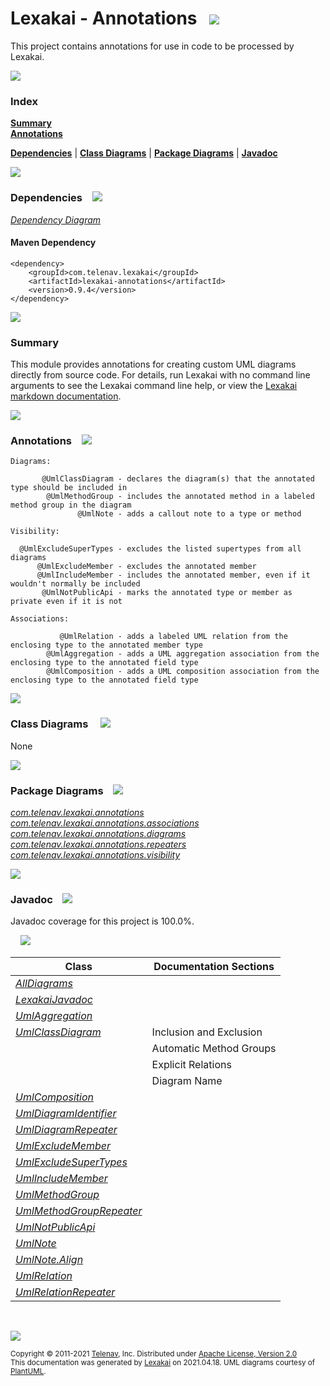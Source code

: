 # Lexakai - Annotations &nbsp;&nbsp;![](https://www.kivakit.org/images/annotation-40.png)

This project contains annotations for use in code to be processed by Lexakai.

![](https://www.lexakai.org/images/horizontal-line.png)

### Index

[**Summary**](#summary)  
[**Annotations**](#annotations)  

[**Dependencies**](#dependencies) | [**Class Diagrams**](#class-diagrams) | [**Package Diagrams**](#package-diagrams) | [**Javadoc**](#javadoc)

![](https://www.lexakai.org/images/horizontal-line.png)

### Dependencies <a name="dependencies"></a> &nbsp;&nbsp; ![](https://www.lexakai.org/images/dependencies-40.png)

[*Dependency Diagram*](https://www.lexakai.org/lexakai/lexakai-annotations/diagrams/dependencies.svg)

#### Maven Dependency

    <dependency>
        <groupId>com.telenav.lexakai</groupId>
        <artifactId>lexakai-annotations</artifactId>
        <version>0.9.4</version>
    </dependency>

![](https://www.lexakai.org/images/short-horizontal-line.png)

[//]: # (start-user-text)

### Summary <a name = "summary"></a>

This module provides annotations for creating custom UML diagrams directly from source code.
For details, run Lexakai with no command line arguments to see the Lexakai command line help,
or view the [Lexakai markdown documentation](https://github.com/Telenav/lexakai).

![](https://www.lexakai.org/images/short-horizontal-line.png)

### Annotations <a name = "annotations"></a>&nbsp;&nbsp; ![](https://www.kivakit.org/images/tag-32.png)

    Diagrams:

           @UmlClassDiagram - declares the diagram(s) that the annotated type should be included in
            @UmlMethodGroup - includes the annotated method in a labeled method group in the diagram
                   @UmlNote - adds a callout note to a type or method

    Visibility:

      @UmlExcludeSuperTypes - excludes the listed supertypes from all diagrams
          @UmlExcludeMember - excludes the annotated member
          @UmlIncludeMember - includes the annotated member, even if it wouldn't normally be included
           @UmlNotPublicApi - marks the annotated type or member as private even if it is not

    Associations:

               @UmlRelation - adds a labeled UML relation from the enclosing type to the annotated member type
            @UmlAggregation - adds a UML aggregation association from the enclosing type to the annotated field type
            @UmlComposition - adds a UML composition association from the enclosing type to the annotated field type

[//]: # (end-user-text)

![](https://www.lexakai.org/images/short-horizontal-line.png)

### Class Diagrams <a name="class-diagrams"></a> &nbsp; &nbsp; ![](https://www.lexakai.org/images/diagram-48.png)

None

![](https://www.lexakai.org/images/short-horizontal-line.png)

### Package Diagrams <a name="package-diagrams"></a> &nbsp;&nbsp; ![](https://www.lexakai.org/images/box-40.png)

[*com.telenav.lexakai.annotations*](https://www.lexakai.org/lexakai/lexakai-annotations/diagrams/com.telenav.lexakai.annotations.svg)  
[*com.telenav.lexakai.annotations.associations*](https://www.lexakai.org/lexakai/lexakai-annotations/diagrams/com.telenav.lexakai.annotations.associations.svg)  
[*com.telenav.lexakai.annotations.diagrams*](https://www.lexakai.org/lexakai/lexakai-annotations/diagrams/com.telenav.lexakai.annotations.diagrams.svg)  
[*com.telenav.lexakai.annotations.repeaters*](https://www.lexakai.org/lexakai/lexakai-annotations/diagrams/com.telenav.lexakai.annotations.repeaters.svg)  
[*com.telenav.lexakai.annotations.visibility*](https://www.lexakai.org/lexakai/lexakai-annotations/diagrams/com.telenav.lexakai.annotations.visibility.svg)

![](https://www.lexakai.org/images/short-horizontal-line.png)

### Javadoc <a name="javadoc"></a> &nbsp;&nbsp; ![](https://www.lexakai.org/images/books-40.png)

Javadoc coverage for this project is 100.0%.  
  
&nbsp; &nbsp;  ![](https://www.lexakai.org/images/meter-100-12.png)



| Class | Documentation Sections |
|---|---|
| [*AllDiagrams*](https://www.lexakai.org/javadoc/lexakai-annotations/com/telenav/lexakai/annotations/diagrams/AllDiagrams.html) |  |  
| [*LexakaiJavadoc*](https://www.lexakai.org/javadoc/lexakai-annotations/com/telenav/lexakai/annotations/LexakaiJavadoc.html) |  |  
| [*UmlAggregation*](https://www.lexakai.org/javadoc/lexakai-annotations/com/telenav/lexakai/annotations/associations/UmlAggregation.html) |  |  
| [*UmlClassDiagram*](https://www.lexakai.org/javadoc/lexakai-annotations/com/telenav/lexakai/annotations/UmlClassDiagram.html) | Inclusion and Exclusion |  
| | Automatic Method Groups |  
| | Explicit Relations |  
| | Diagram Name |  
| [*UmlComposition*](https://www.lexakai.org/javadoc/lexakai-annotations/com/telenav/lexakai/annotations/associations/UmlComposition.html) |  |  
| [*UmlDiagramIdentifier*](https://www.lexakai.org/javadoc/lexakai-annotations/com/telenav/lexakai/annotations/diagrams/UmlDiagramIdentifier.html) |  |  
| [*UmlDiagramRepeater*](https://www.lexakai.org/javadoc/lexakai-annotations/com/telenav/lexakai/annotations/repeaters/UmlDiagramRepeater.html) |  |  
| [*UmlExcludeMember*](https://www.lexakai.org/javadoc/lexakai-annotations/com/telenav/lexakai/annotations/visibility/UmlExcludeMember.html) |  |  
| [*UmlExcludeSuperTypes*](https://www.lexakai.org/javadoc/lexakai-annotations/com/telenav/lexakai/annotations/visibility/UmlExcludeSuperTypes.html) |  |  
| [*UmlIncludeMember*](https://www.lexakai.org/javadoc/lexakai-annotations/com/telenav/lexakai/annotations/visibility/UmlIncludeMember.html) |  |  
| [*UmlMethodGroup*](https://www.lexakai.org/javadoc/lexakai-annotations/com/telenav/lexakai/annotations/UmlMethodGroup.html) |  |  
| [*UmlMethodGroupRepeater*](https://www.lexakai.org/javadoc/lexakai-annotations/com/telenav/lexakai/annotations/repeaters/UmlMethodGroupRepeater.html) |  |  
| [*UmlNotPublicApi*](https://www.lexakai.org/javadoc/lexakai-annotations/com/telenav/lexakai/annotations/visibility/UmlNotPublicApi.html) |  |  
| [*UmlNote*](https://www.lexakai.org/javadoc/lexakai-annotations/com/telenav/lexakai/annotations/UmlNote.html) |  |  
| [*UmlNote.Align*](https://www.lexakai.org/javadoc/lexakai-annotations/com/telenav/lexakai/annotations/UmlNote.Align.html) |  |  
| [*UmlRelation*](https://www.lexakai.org/javadoc/lexakai-annotations/com/telenav/lexakai/annotations/associations/UmlRelation.html) |  |  
| [*UmlRelationRepeater*](https://www.lexakai.org/javadoc/lexakai-annotations/com/telenav/lexakai/annotations/repeaters/UmlRelationRepeater.html) |  |  

[//]: # (start-user-text)



[//]: # (end-user-text)

<br/>

![](https://www.lexakai.org/images/horizontal-line.png)

<sub>Copyright &#169; 2011-2021 [Telenav](http://telenav.com), Inc. Distributed under [Apache License, Version 2.0](LICENSE)</sub>  
<sub>This documentation was generated by [Lexakai](https://github.com/Telenav/lexakai) on 2021.04.18. UML diagrams courtesy
of [PlantUML](http://plantuml.com).</sub>

